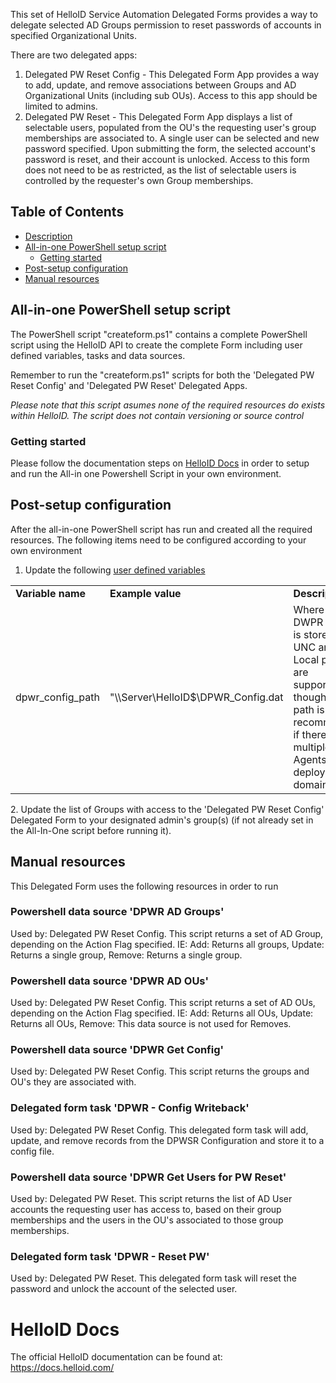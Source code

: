 <!-- Description -->
This set of HelloID Service Automation Delegated Forms provides a way to delegate selected AD Groups permission to reset passwords of accounts in specified Organizational Units.

There are two delegated apps:
  1. Delegated PW Reset Config - This Delegated Form App provides a way to add, update, and remove associations between Groups and AD Organizational Units (including sub OUs).  Access to this app should be limited to admins.
  2. Delegated PW Reset - This Delegated Form App displays a list of selectable users, populated from the OU's the requesting user's group memberships are associated to.  A single user can be selected and new password specified.  Upon submitting the form, the selected account's password is reset, and their account is unlocked.  Access to this form does not need to be as restricted, as the list of selectable users is controlled by the requester's own Group memberships.

<!-- TABLE OF CONTENTS -->
## Table of Contents
* [Description](#description)
* [All-in-one PowerShell setup script](#all-in-one-powershell-setup-script)
  * [Getting started](#getting-started)
* [Post-setup configuration](#post-setup-configuration)
* [Manual resources](#manual-resources)


## All-in-one PowerShell setup script
The PowerShell script "createform.ps1" contains a complete PowerShell script using the HelloID API to create the complete Form including user defined variables, tasks and data sources.

Remember to run the "createform.ps1" scripts for both the 'Delegated PW Reset Config' and 'Delegated PW Reset' Delegated Apps.

 _Please note that this script asumes none of the required resources do exists within HelloID. The script does not contain versioning or source control_

### Getting started
Please follow the documentation steps on [HelloID Docs](https://docs.helloid.com/hc/en-us/articles/360017556559-Service-automation-GitHub-resources) in order to setup and run the All-in one Powershell Script in your own environment.

## Post-setup configuration
After the all-in-one PowerShell script has run and created all the required resources. The following items need to be configured according to your own environment
 1. Update the following [user defined variables](https://docs.helloid.com/hc/en-us/articles/360014169933-How-to-Create-and-Manage-User-Defined-Variables)
<table>
  <tr><td><strong>Variable name</strong></td><td><strong>Example value</strong></td><td><strong>Description</strong></td></tr>
  <tr><td>dpwr_config_path</td><td>"\\Server\HelloID$\DPWR_Config.dat</td><td>Where the DWPR Config is stored.  Both UNC and Local paths are supported, though a UNC path is recommended if there are multiple Agents deployed to a domain.</td></tr>
</table>
 2. Update the list of Groups with access to the 'Delegated PW Reset Config' Delegated Form to your designated admin's group(s) (if not already set in the All-In-One script before running it).
 
 ## Manual resources
This Delegated Form uses the following resources in order to run

### Powershell data source 'DPWR AD Groups'
Used by:  Delegated PW Reset Config.
This script returns a set of AD Group, depending on the Action Flag specified.  IE:  Add:  Returns all groups, Update: Returns a single group, Remove: Returns a single group.

### Powershell data source 'DPWR AD OUs'
Used by:  Delegated PW Reset Config.
This script returns a set of AD OUs, depending on the Action Flag specified.  IE:  Add:  Returns all OUs, Update: Returns all OUs, Remove:  This data source is not used for Removes.

### Powershell data source 'DPWR Get Config'
Used by:  Delegated PW Reset Config.
This script returns the groups and OU's they are associated with.

### Delegated form task 'DPWR - Config Writeback'
Used by:  Delegated PW Reset Config.
This delegated form task will add, update, and remove records from the DPWSR Configuration and store it to a config file.

### Powershell data source 'DPWR Get Users for PW Reset'
Used by:  Delegated PW Reset.
This script returns the list of AD User accounts the requesting user has access to, based on their group memberships and the users in the OU's associated to those group memberships.

### Delegated form task 'DPWR - Reset PW'
Used by:  Delegated PW Reset.
This delegated form task will reset the password and unlock the account of the selected user.

# HelloID Docs
The official HelloID documentation can be found at: https://docs.helloid.com/
